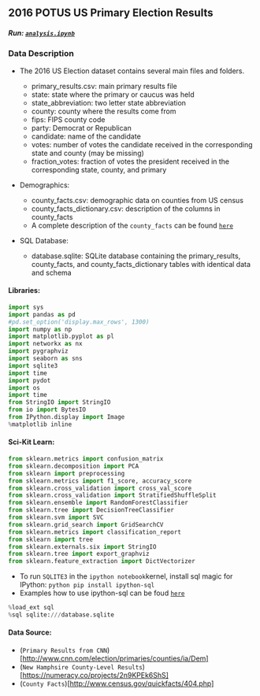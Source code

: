 ## 2016 POTUS US Primary Election Results 

#####  Run: [`analysis.ipynb`](https://github.com/Tsmith5151/2016-US-Election-ML/blob/master/analysis.ipynb)

### Data Description

- The 2016 US Election dataset contains several main files and folders.
  - primary_results.csv: main primary results file
  - state: state where the primary or caucus was held
  - state_abbreviation: two letter state abbreviation
  - county: county where the results come from
  - fips: FIPS county code
  - party: Democrat or Republican
  - candidate: name of the candidate
  - votes: number of votes the candidate received in the corresponding state and county (may be missing)
  - fraction_votes: fraction of votes the president received in the corresponding state, county, and primary

- Demographics:
  - county_facts.csv: demographic data on counties from US census
  - county_facts_dictionary.csv: description of the columns in county_facts
  - A complete description of the `county_facts` can be found [`here`](https://github.com/Tsmith5151/2016-US-Election-ML/blob/master/county_facts_dict.csv)

- SQL Database:
  - database.sqlite: SQLite database containing the primary_results, county_facts, and county_facts_dictionary tables with identical     data and schema

#### Libraries:
```python
import sys
import pandas as pd
#pd.set_option('display.max_rows', 1300)
import numpy as np
import matplotlib.pyplot as pl
import networkx as nx
import pygraphviz
import seaborn as sns
import sqlite3
import time
import pydot
import os
import time
from StringIO import StringIO
from io import BytesIO
from IPython.display import Image
%matplotlib inline 
```

#### Sci-Kit Learn:
``` python
from sklearn.metrics import confusion_matrix
from sklearn.decomposition import PCA
from sklearn import preprocessing
from sklearn.metrics import f1_score, accuracy_score
from sklearn.cross_validation import cross_val_score
from sklearn.cross_validation import StratifiedShuffleSplit
from sklearn.ensemble import RandomForestClassifier
from sklearn.tree import DecisionTreeClassifier
from sklearn.svm import SVC
from sklearn.grid_search import GridSearchCV
from sklearn.metrics import classification_report
from sklearn import tree
from sklearn.externals.six import StringIO   
from sklearn.tree import export_graphviz
from sklearn.feature_extraction import DictVectorizer
```

  - To run `SQLITE3` in the `ipython notebook`kernel, install sql magic for IPython:
     ```python pip install ipython-sql```
  - Examples how to use ipython-sql can be foud [`here`](https://github.com/catherinedevlin/ipython-sql)

``` python
%load_ext sql
%sql sqlite:///database.sqlite
```
#### Data Source:
- (`Primary Results from CNN`)[http://www.cnn.com/election/primaries/counties/ia/Dem]
- (`New Hamphsire County-Level Results`)[https://numeracy.co/projects/2n9KPEk6ShS]
- (`County Facts`)[http://www.census.gov/quickfacts/404.php]

